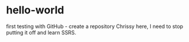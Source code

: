 # hello-world
first testing with GitHub - create a repository
Chrissy here, I need to stop putting it off and learn SSRS.
